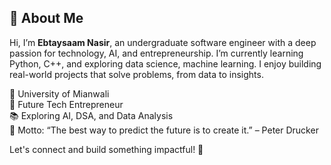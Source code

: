 ## 👋 About Me

Hi, I’m **Ebtaysaam Nasir**, an undergraduate software engineer with a deep passion for technology, AI, and entrepreneurship. I’m currently learning Python, C++, and exploring data science, machine learning. I enjoy building real-world projects that solve problems, from data to insights. 

📍 University of Mianwali  <br>
💼 Future Tech Entrepreneur  <br> 
📚 Exploring AI, DSA, and Data Analysis   <br>
🎯 Motto: “The best way to predict the future is to create it.” – Peter Drucker  <br>

Let's connect and build something impactful! 🚀
